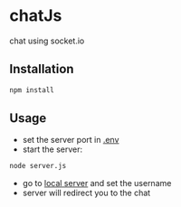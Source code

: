 # chatJs
 chat using socket.io

## Installation
```bash
npm install
```

## Usage
- set the server port in  [.env](./.env)
- start the server:
```bash
node server.js
```
- go to [local server](http://localhost:4000) and set the username
- server will redirect you to the chat